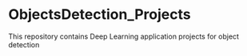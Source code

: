 # ObjectsDetection_Projects
This repository contains Deep Learning application projects for object detection
